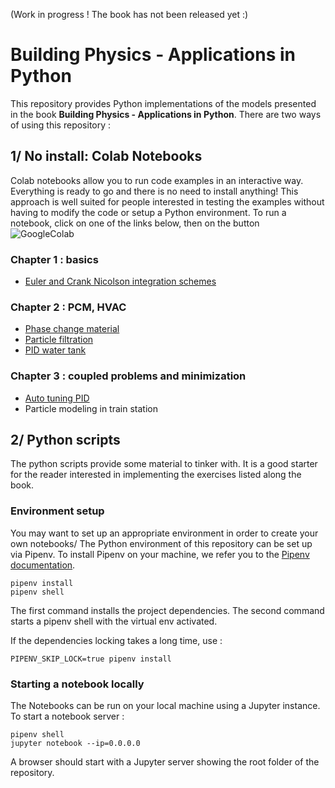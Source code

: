 (Work in progress ! The book has not been released yet :)
# Building Physics - Applications in Python

This repository provides Python implementations of the models presented in the book **Building Physics - Applications in Python**. 
There are two ways of using this repository :

## 1/ No install: Colab Notebooks

Colab notebooks allow you to run code examples in an interactive way. Everything is ready to go and there is no need to install anything!
This approach is well suited for people interested in testing the examples without having to modify the code or setup a Python environment.
To run a notebook, click on one of the links below, then on the button ![GoogleColab](https://camo.githubusercontent.com/52feade06f2fecbf006889a904d221e6a730c194/68747470733a2f2f636f6c61622e72657365617263682e676f6f676c652e636f6d2f6173736574732f636f6c61622d62616467652e737667 "This is an example")
  ### Chapter 1 : basics
   - [Euler and Crank Nicolson integration schemes](notebooks/chapter_1/Euler_and_CN_schemes.ipynb) 

  ### Chapter 2 : PCM, HVAC
  - [Phase change material](notebooks/chapter_2/PCM.ipynb)  
  - [Particle filtration](notebooks/chapter_2/code_IAQ_filtration.ipynb)  
  - [PID water tank](notebooks/chapter_2/PID_controller.ipynb)  

  ### Chapter 3 : coupled problems and minimization
  - [Auto tuning PID](/notebooks/chapter_3/auto_tuning_PID.ipynb) 
  - Particle modeling in train station

## 2/ Python scripts

The python scripts provide some material to tinker with. It is a good starter for the reader interested in implementing the exercises listed along the book. 

### Environment setup

You may want to set up an appropriate environment in order to create your own notebooks/
The Python environment of this repository can be set up via Pipenv. 
To install Pipenv on your machine, we refer you to the [Pipenv documentation](https://pipenv-fork.readthedocs.io/en/latest/install.html).

```shell script
pipenv install
pipenv shell
``` 
The first command installs the project dependencies.
The second command starts a pipenv shell with the virtual env activated.

If the dependencies locking takes a long time, use :

```
PIPENV_SKIP_LOCK=true pipenv install 
```

### Starting a notebook locally 

The Notebooks can be run on your local machine using a Jupyter instance. To start a notebook server :

``` shell script
pipenv shell
jupyter notebook --ip=0.0.0.0
```

A browser should start with a Jupyter server showing the root folder of the repository.

